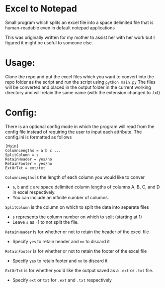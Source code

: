 # Excel to Notepad
Small program which splits an excel file into a space delimited file that is human-readable even in default notepad applications

This was originally written for my mother to assist her with her work but I figured it might be useful to someone else.

# Usage:
Clone the repo and put the excel files which you want to convert into the repo folder as the script and run the script using
`python main.py`
The files will be converted and placed in the output folder in the current working directory and will retain the same name (with the extension changed to .txt)

# Config:
There is an optional config mode in which the program will read from the config file instead of requiring the user to input each attribute. The config.ini is formatted as follows
```
[Main]
ColumnLengths = a b c ...
SplitColumn = s
RetainHeader = yes/no
RetainFooter = yes/no
ExtOrTxt = ext/txt
```
`ColumnLengths` is the length of each column you would like to conver
- `a`, `b` and `c` are space delimited column lengths of columns A, B, C, and D in excel respectively. 
- You can include an infinite number of columns. 

`SplitColumn` is the column on which to split the data into separate files
- `s` represents the column number on which to split (starting at 1)
- Leave `s` as -1 to not split the file. 

`RetainHeader` is for whether or not to retain the header of the excel file
- Specify `yes` to retain header and `no` to discard it

`RetainFooter` is for whether or not to retain the footer of the excel file
- Specify `yes` to retain footer and `no` to discard it

`ExtOrTxt` is for whether you'd like the output saved as a `.ext` or `.txt` file. 
- Specify `ext` or `txt` for `.ext` and `.txt` respectively
